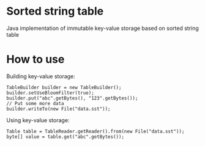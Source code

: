 # Sorted string table
Java implementation of immutable key-value storage based on sorted string table

# How to use
Building key-value storage:
```
TableBuilder builder = new TableBuilder();
builder.setUseBloomFilter(true);
builder.put("abc".getBytes(), "123".getBytes());
// Put some more data
builder.writeTo(new File("data.sst"));
```
Using key-value storage:
```
Table table = TableReader.getReader().from(new File("data.sst"));
byte[] value = table.get("abc".getBytes());
```
